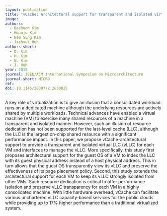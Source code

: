 ```yaml
---
layout: publication
title: "vCache: Architectural support for transparent and isolated virtual LLCs in virtualized environments"
image: 
authors:
  - Daehoon Kim
  - Hwanju Kim
  - Nam Sung Kim
  - Jaehyuk Huh
authors-short:
  - D. Kim
  - H. Kim
  - N. Kim
  - J. Huh
year: 2015
journal: IEEE/ACM International Symposium on Microarchitecture
journal-short: MICRO
ref: 
doi: 10.1145/2830772.2830825
---
```


A key role of virtualization is to give an illusion that a consolidated workload runs on a dedicated machine although the underlying resources are actively shared by multiple workloads. Technical advances have enabled a virtual machine (VM) to exercise many shared resources of a machine in a transparent and isolated manner. However, such an illusion of resource dedication has not been supported for the last-level cache (LLC), although the LLC is the largest on-chip shared resource with a significant performance impact. In this paper, we propose vCache-architectural support to provide a transparent and isolated virtual LLC (vLLC) for each VM and interfaces to manage the vLLC. More specifically, this study first proposes architectural support for the guest OS of a VM to index the LLC with its guest physical address instead of a host physical address. This in turn allows that the guest OS transparently view its vLLC and preserve the effectiveness of its page placement policy. Second, this study extends the architectural support for each VM to keep its vLLC strongly isolated from other VMs. Such resource dedication is critical to offer performance isolation and preserve vLLC transparency for each VM in a highly consolidated machine. With little hardware overhead, vCache can facilitate various unchartered vLLC capacity-based services for the public clouds while providing up to 17% higher performance than a traditional virtualized system.
